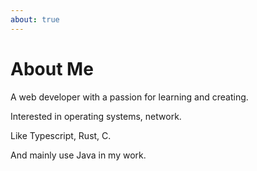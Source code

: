 ```yaml
---
about: true
---
```


# About Me

A web developer with a passion for learning and creating.

Interested in operating systems, network.

Like Typescript, Rust, C.

And mainly use Java in my work.
